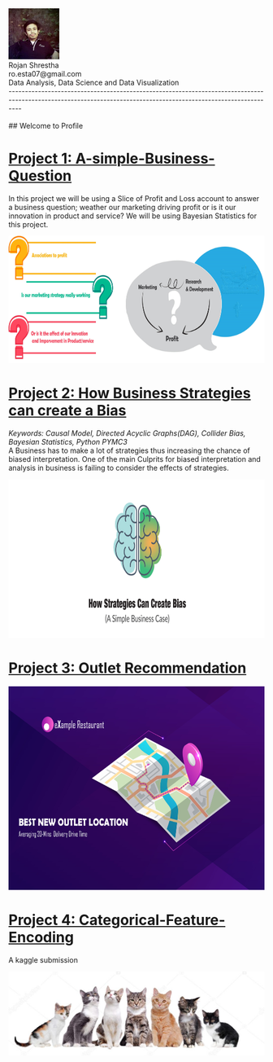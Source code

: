 <div><img src="https://github.com/roesta07/my-Portfolio/blob/main/src/img/profile.jpeg?raw=true" height="100" class="inline"> </div>
Rojan Shrestha<br/>
ro.esta07@gmail.com<br/>
Data Analysis, Data Science and Data Visualization<br/>
----------------------------------------------------------------------------------------------------------------------------------------------------------------
<br/>
<br/>
## Welcome to Profile<br/>

# [Project 1: A-simple-Business-Question](https://github.com/roesta07/A-simple-Business-Question)
In this project we will be using a Slice of Profit and Loss account to answer a business question; weather our marketing driving profit or is it our innovation in product and service? We will be using Bayesian Statistics for this project.
<div><img src="https://github.com/roesta07/my-Portfolio/blob/main/src/img/business_analysis.jpg?raw=true" width="750" height="250" class="inline"> </div>

# [Project 2: How Business Strategies can create a Bias](https://github.com/roesta07/How-Business-Strategies-can-create-bias/blob/main/README.md)
*Keywords: Causal Model, Directed Acyclic Graphs(DAG), Collider Bias, Bayesian Statistics, Python PYMC3*<br/>
A Business has to make a lot of strategies thus increasing the chance of biased interpretation. One of the main Culprits for biased interpretation and analysis in business is failing to consider the effects of strategies.
<div><img src="https://github.com/roesta07/my-Portfolio/blob/main/src/img/strategies_cover.png?raw=true" width="820" height="312" class="inline"> </div>

# [Project 3: Outlet Recommendation](https://github.com/roesta07/Outlet-Recommendation)
<div><img src="https://github.com/roesta07/my-Portfolio/blob/main/src/img/map_analysis-01.jpg?raw=true" height="400" class="inline"> </div>

# [Project 4: Categorical-Feature-Encoding](https://github.com/roesta07/Categorical-Feature-Encoding-Challenge)<br/>
A kaggle submission
<div><img src="https://github.com/roesta07/my-Portfolio/blob/main/src/img/categorical_feature.jpg?raw=true" width="700" class="inline"> </div>

<br/>

